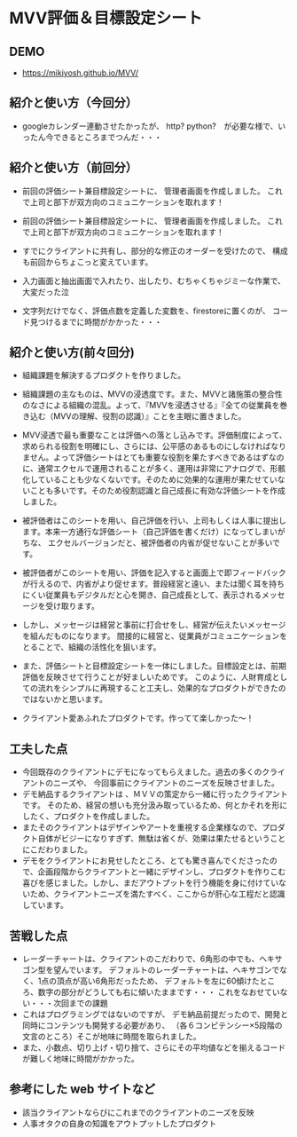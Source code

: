 # MVV評価＆目標設定シート

## DEMO

  - https://mikiyosh.github.io/MVV/



## 紹介と使い方（今回分）

  - googleカレンダー連動させたかったが、
  http? python?　が必要な様で、いったん今できるところまでつんだ・・・


## 紹介と使い方（前回分）

  - 前回の評価シート兼目標設定シートに、
  管理者画面を作成しました。
  これで上司と部下が双方向のコミュニケーションを取れます！

  - 前回の評価シート兼目標設定シートに、
  管理者画面を作成しました。
  これで上司と部下が双方向のコミュニケーションを取れます！

  - すでにクライアントに共有し、部分的な修正のオーダーを受けたので、
  構成も前回からちょこっと変えています。

  - 入力画面と抽出画面で入れたり、出したり、むちゃくちゃジミーな作業で、
  大変だった泣

  - 文字列だけでなく、評価点数を定義した変数を、firestoreに置くのが、
  コード見つけるまでに時間がかかった・・・



## 紹介と使い方(前々回分)

  - 組織課題を解決するプロダクトを作りました。
  
  - 組織課題の主なものは、MVVの浸透度です。また、MVVと諸施策の整合性のなさによる組織の混乱。よって、『MVVを浸透させる』『全ての従業員を巻き込む（MVVの理解、役割の認識）』ことを主眼に置きました。
  
  - MVV浸透で最も重要なことは評価への落とし込みです。評価制度によって、求められる役割を明確にし、さらには、公平感のあるものにしなければなりません。よって評価シートはとても重要な役割を果たすべきであるはずなのに、通常エクセルで運用されることが多く、運用は非常にアナログで、形骸化していることも少なくないです。そのために効果的な運用が果たせていないことも多いです。そのため役割認識と自己成長に有効な評価シートを作成しました。

  - 被評価者はこのシートを用い、自己評価を行い、上司もしくは人事に提出します。本来一方通行な評価シート（自己評価を書くだけ）になってしまいがちな、
エクセルバージョンだと、被評価者の内省が促せないことが多いです。

  - 被評価者がこのシートを用い、評価を記入すると画面上で即フィードバックが行えるので、内省がより促せます。普段経営と遠い、または聞く耳を持ちにくい従業員もデジタルだと心を開き、自己成長として、表示されるメッセージを受け取ります。

  - しかし、メッセージは経営と事前に打合せをし、経営が伝えたいメッセージを組んだものになります。
  間接的に経営と、従業員がコミュニケーションをとることで、組織の活性化を狙います。

  - また、評価シートと目標設定シートを一体にしました。目標設定とは、前期評価を反映させて行うことが好ましいためです。
  このように、人財育成としての流れをシンプルに再現すること工夫し、効果的なプロダクトができたのではないかと思います。

 - クライアント愛あふれたプロダクトです。作ってて楽しかった～！

## 工夫した点

  - 今回既存のクライアントにデモになってもらえました。過去の多くのクライアントのニーズや、
  今回事前にクライアントのニーズを反映させました。
  - デモ納品するクライアントは 、ＭＶＶの策定から一緒に行ったクライアントです。
  そのため、経営の想いも充分汲み取っているため、何とかそれを形にしたく、プロダクトを作成しました。
   - またそのクライアントはデザインやアートを重視する企業様なので、プロダクト自体がビジーになりすぎず、無駄は省くが、効果は果たせるということにこだわりました。
  - デモをクライアントにお見せしたところ、とても驚き喜んでくださったので、企画段階からクライアントと一緒にデザインし、プロダクトを作りこむ喜びを感じました。しかし、まだアウトプットを行う機能を身に付けていないため、クライアントニーズを満たすべく、ここからが肝心な工程だと認識しています。

## 苦戦した点

  - レーダーチャートは、クライアントのこだわりで、6角形の中でも、ヘキサゴン型を望んでいます。
  デフォルトのレーダーチャートは、ヘキサゴンでなく、1点の頂点が高い6角形だったため、
  デフォルトを左に60傾けたところ、数字の部分がどうしても右に傾いたままです・・・
  これをなおせていない・・・次回までの課題
  - これはプログラミングではないのですが、 デモ納品前提だったので、開発と同時にコンテンツも開発する必要があり、  （各６コンピテンシー×5段階の文言のところ）そこが地味に時間を取られました。
  - また、小数点、切り上げ・切り捨て、さらにその平均値などを揃えるコードが難しく地味に時間がかかった。


## 参考にした web サイトなど

  - 該当クライアントならびにこれまでのクライアントのニーズを反映
 - 人事オタクの自身の知識をアウトプットしたプロダクト

